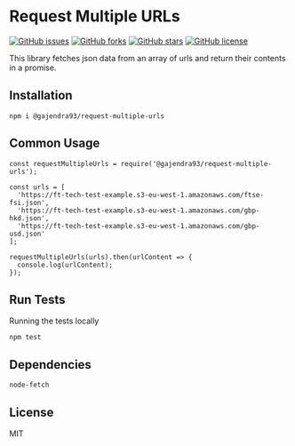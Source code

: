 # Request Multiple URLs
[![GitHub issues](https://img.shields.io/github/issues/gajendra93/request-multiple-urls)](https://github.com/gajendra93/request-multiple-urls/issues)
[![GitHub forks](https://img.shields.io/github/forks/gajendra93/request-multiple-urls)](https://github.com/gajendra93/request-multiple-urls/network)
[![GitHub stars](https://img.shields.io/github/stars/gajendra93/request-multiple-urls)](https://github.com/gajendra93/request-multiple-urls/stargazers)
[![GitHub license](https://img.shields.io/github/license/gajendra93/request-multiple-urls)](https://github.com/gajendra93/request-multiple-urls/blob/main/LICENSE)

This library fetches json data from an array of urls and return their contents in a promise.

## Installation
```
npm i @gajendra93/request-multiple-urls
```

## Common Usage
```
const requestMultipleUrls = require('@gajendra93/request-multiple-urls');

const urls = [
  'https://ft-tech-test-example.s3-eu-west-1.amazonaws.com/ftse-fsi.json',
  'https://ft-tech-test-example.s3-eu-west-1.amazonaws.com/gbp-hkd.json',
  'https://ft-tech-test-example.s3-eu-west-1.amazonaws.com/gbp-usd.json'
];

requestMultipleUrls(urls).then(urlContent => {
  console.log(urlContent);
});
```

## Run Tests
Running the tests locally
```
npm test
```

## Dependencies
```
node-fetch 
```

## License
MIT
